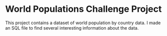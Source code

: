 # World Populations Challenge Project
This project contains a dataset of world population by country data. I made an SQL file to find several interesting information about the data.
